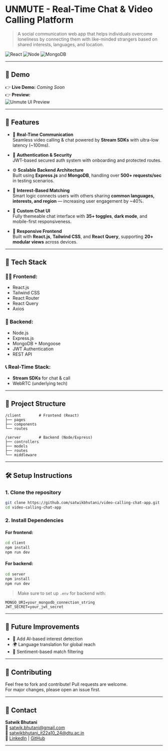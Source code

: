 # UNMUTE - Real-Time Chat & Video Calling Platform

> A social communication web app that helps individuals overcome loneliness by connecting them with like-minded strangers based on shared interests, languages, and location.

![React](https://img.shields.io/badge/Frontend-React.js-61DAFB?logo=react)
![Node](https://img.shields.io/badge/Backend-Node.js-green?logo=node.js)
![MongoDB](https://img.shields.io/badge/Database-MongoDB-brightgreen?logo=mongodb)

---

## 📸 Demo

👉 **Live Demo:** _Coming Soon_  
👉 **Preview:**  
![Unmute UI Preview](https://your-image-link-here.com) <!-- Replace with actual preview link -->

---

## 🚀 Features

- 💬 **Real-Time Communication**  
  Seamless video calling & chat powered by **Stream SDKs** with ultra-low latency (~100ms).

- 🔐 **Authentication & Security**  
  JWT-based secured auth system with onboarding and protected routes.

- ⚙️ **Scalable Backend Architecture**  
  Built using **Express.js** and **MongoDB**, handling over **500+ requests/sec** in testing scenarios.

- 🎯 **Interest-Based Matching**  
  Smart logic connects users with others sharing **common languages, interests, and region** — increasing user engagement by ~40%.

- 🎨 **Custom Chat UI**  
  Fully themeable chat interface with **35+ toggles**, **dark mode**, and mobile-first responsiveness.

- 📱 **Responsive Frontend**  
  Built with **React.js**, **Tailwind CSS**, and **React Query**, supporting **20+ modular views** across devices.

---

## 🧩 Tech Stack

### 👨‍💻 Frontend:
- React.js
- Tailwind CSS
- React Router
- React Query
- Axios

### 🧠 Backend:
- Node.js
- Express.js
- MongoDB + Mongoose
- JWT Authentication
- REST API

### 📞 Real-Time Stack:
- **Stream SDKs** for chat & call
- WebRTC (underlying tech)

---

## 📂 Project Structure

```
/client        # Frontend (React)
├── pages
├── components
└── routes

/server        # Backend (Node/Express)
├── controllers
├── models
├── routes
└── middleware
```

---

## 🛠️ Setup Instructions

### 1. Clone the repository
```bash
git clone https://github.com/satwikbhutani/video-calling-chat-app.git
cd video-calling-chat-app
```

### 2. Install Dependencies

#### For frontend:
```bash
cd client
npm install
npm run dev
```

#### For backend:
```bash
cd server
npm install
npm run dev
```

> Make sure to set up `.env` for backend with:
```env
MONGO_URI=your_mongodb_connection_string
JWT_SECRET=your_jwt_secret
```

---

## 📌 Future Improvements

- 🔎 Add AI-based interest detection
- 🌍 Language translation for global reach
- 🧠 Sentiment-based match filtering

---

## 🤝 Contributing

Feel free to fork and contribute! Pull requests are welcome.  
For major changes, please open an issue first.

---

## 📧 Contact

**Satwik Bhutani**  
📩 satwik.bhutani@gmail.com  
📩 satwikbhutani_it22a10_24@dtu.ac.in  
🔗 [LinkedIn](https://linkedin.com/in/satwikbhutani) | [GitHub](https://github.com/satwikbhutani)

---

